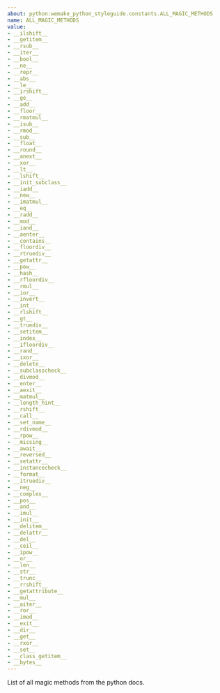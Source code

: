 ```yaml
---
about: python:wemake_python_styleguide.constants.ALL_MAGIC_METHODS
name: ALL_MAGIC_METHODS
value:
- __ilshift__
- __getitem__
- __rsub__
- __iter__
- __bool__
- __ne__
- __repr__
- __abs__
- __le__
- __irshift__
- __ge__
- __add__
- __floor__
- __rmatmul__
- __isub__
- __rmod__
- __sub__
- __float__
- __round__
- __anext__
- __xor__
- __lt__
- __lshift__
- __init_subclass__
- __iadd__
- __new__
- __imatmul__
- __eq__
- __radd__
- __mod__
- __iand__
- __aenter__
- __contains__
- __floordiv__
- __rtruediv__
- __getattr__
- __pow__
- __hash__
- __rfloordiv__
- __rmul__
- __ior__
- __invert__
- __int__
- __rlshift__
- __gt__
- __truediv__
- __setitem__
- __index__
- __ifloordiv__
- __rand__
- __ixor__
- __delete__
- __subclasscheck__
- __divmod__
- __enter__
- __aexit__
- __matmul__
- __length_hint__
- __rshift__
- __call__
- __set_name__
- __rdivmod__
- __rpow__
- __missing__
- __await__
- __reversed__
- __setattr__
- __instancecheck__
- __format__
- __itruediv__
- __neg__
- __complex__
- __pos__
- __and__
- __imul__
- __init__
- __delitem__
- __delattr__
- __del__
- __ceil__
- __ipow__
- __or__
- __len__
- __str__
- __trunc__
- __rrshift__
- __getattribute__
- __mul__
- __aiter__
- __ror__
- __imod__
- __exit__
- __dir__
- __get__
- __rxor__
- __set__
- __class_getitem__
- __bytes__
---
```


List of all magic methods from the python docs.